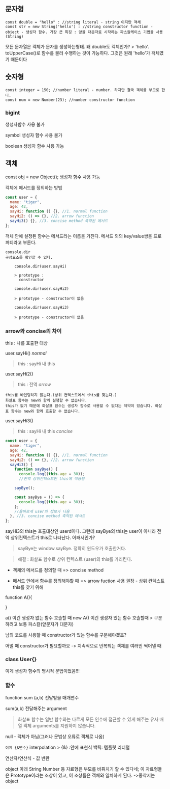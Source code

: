 ## 문자형

    const double = "hello" : //string literal - string 이지만 객체
    const str = new String('hello') : //string constructor function -object - 생성자 함수. 가장 큰 특징 : 앞을 대문자로 시작하는 파스칼케이스 기법을 사용 (String)

모든 문자열은 객체가 문자를 생성하는형태.
왜 double도 객체인가? > 'hello'. toUpperCase()로 함수를 불러 수행하는 것이 가능하다. 그것은 원래 'hello'가 객체였기 때문이다

## 숫자형

    const integer = 150; //number literal - number. 하지만 결국 객체를 부모로 한다.
    const num = new Number(23); //number constructor function

### bigint

생성자함수 사용 불가

symbol
생성자 함수 사용 불가

boolean
생성자 함수 사용 가능

## 객체

const obj = new Object();
생성자 함수 사용 가능

객체에 메서드를 정의하는 방법

```js
const user = {
  name: "tiger",
  age: 42,
  sayHi: function () {}, //1. normal function
  sayHi2: () => {}, //2. arrow function
  sayHi3() {}, //3. concise method 축약된 메서드
};
```

객체 안에 설정된 함수는 메서드라는 이름을 가진다.
메서드 외의 key/value쌍을 프로퍼티라고 부른다.

```
console.dir
구성요소를 확인할 수 있다.

    console.dir(user.sayHi)

    > prototype :
      constructor

    console.dir(user.sayHi2)

    > prototype - constructor이 없음

    console.dir(user.sayHi3)

    > prototype - constructor이 없음
```

### arrow와 concise의 차이

this : 나를 호출한 대상

user.sayHi() _normal_

> this : sayHi 내 this

user.sayHi2()

> this : 전역 _arrow_

    this를 바인딩하지 않는다.(상위 컨텍스트에서 this를 찾는다.)
    화살표 함수는 new와 함께 실행할 수 없습니다.
    this가 없기 때문에 화살표 함수는 생성자 함수로 사용할 수 없다는 제약이 있습니다. 화살표 함수는 new와 함께 호출할 수 없습니다.

user.sayHi3()

> this : sayHi 내 this _concise_

```js
const user = {
  name: "tiger",
  age: 42,
  sayHi: function () {}, //1. normal function
  sayHi2: () => {}, //2. arrow function
  sayHi3() {
    function sayBye() {
      console.log((this.age = 30));
      //전역 상위컨텍스트인 this에 적용됨

    sayBye();

    const sayBye = () => {
      console.log((this.age = 30));
    };
    //올바르게 user의 정보가 나옴
  }, //3. concise method 축약된 메서드
};
```

sayHi3의 this는 호출대상인 userd이다.
그런데 sayBye의 this는 user이 아니라 전역 상위컨텍스트가 this로 나타난다. 어째서인가?

> sayBye는 window.sayBye. 정확히 윈도우가 호출한거다.

> 해결 : 화살표 함수로 상위 컨텍스트 (user)의 this를 가리킨다.

- 객체의 메서드를 정의할 때 => concise method

- 메서드 안에서 함수를 정의해야할 때 => arrow fuction 사용 권장 - 상위 컨텍스트 this를 찾기 위해

function A(){

}

a()
이건 생성자 없는 함수 호출할 때
new A()
이건 생성자 있는 함수 호출할때 > 구분하려고 보통 파스칼(앞문자가 대문자)

남의 코드를 사용할 때 constructor가 있는 함수를 구분해야겠죠?

어떨 때 constructor가 필요할까요
-> 지속적으로 반복되는 객체를 여러번 찍어낼 때

### class User{}

이게 생성자 함수의 명시적 문법이었음!!!

### 함수

function sum (a,b)
전달받을 매개변수

sum(a,b)
전달해주는 argument

> 화살표 함수는 일반 함수와는 다르게 모든 인수에 접근할 수 있게 해주는 유사 배열 객체 arguments를 지원하지 않습니다.

null - 객체가 아님(그러나 문법상 오류로 객체로 나옴)

`이게 {&변수}`
interpolation > {&} :안에 표현식
백틱: 템플릿 리터럴

연산자/연산식 - 값 반환

object 아래 String Number 등 자료형은 부모를 바꿔치기 할 수 있다네;
이 자료형들은 Prototype이라는 조상이 있고, 이 조상들은 객체와 일치하게 된다.
->종착지는 object
